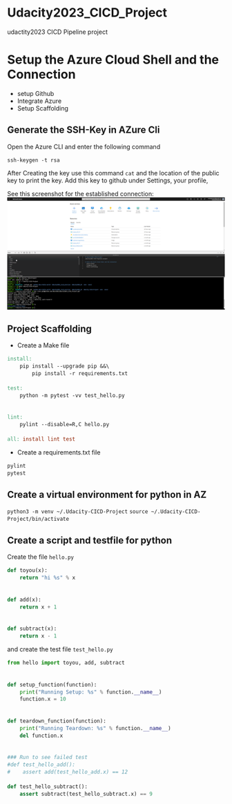 # Udacity2023_CICD_Project
udactity2023 CICD Pipeline project

# Setup the Azure Cloud Shell and the Connection
- setup Github
- Integrate Azure 
- Setup Scaffolding

## Generate the SSH-Key in AZure Cli
Open the Azure CLI and enter the following command
``` az
ssh-keygen -t rsa
```

After Creating the key use this command
`cat` and the location of the public key to print the key. 
Add this key to github under Settings, your profile, 

See this screenshot for the established connection: 
![alt text](https://github.com/MSuren81/Udacity2023_CICD_Project/blob/9168a32bf7ecc49d5baaf4cd1d08126b8ae43bd4/images/2023-04-04%2020_26_54-Azure-Github-Connection.png "Connecting Azure and GitHub")

## Project Scaffolding
* Create a Make file
``` makefile
install:
	pip install --upgrade pip &&\
		pip install -r requirements.txt

test:
	python -m pytest -vv test_hello.py


lint:
	pylint --disable=R,C hello.py

all: install lint test
```
* Create a requirements.txt file
``` txt
pylint
pytest
```

## Create a virtual environment for python in AZ
`python3 -m venv ~/.Udacity-CICD-Project`
`source ~/.Udacity-CICD-Project/bin/activate`

## Create a script and testfile for python
Create the file `hello.py`
``` python
def toyou(x):
    return "hi %s" % x


def add(x):
    return x + 1


def subtract(x):
    return x - 1
```
and create the test file `test_hello.py`
``` python
from hello import toyou, add, subtract


def setup_function(function):
    print("Running Setup: %s" % function.__name__)
    function.x = 10


def teardown_function(function):
    print("Running Teardown: %s" % function.__name__)
    del function.x


### Run to see failed test
#def test_hello_add():
#    assert add(test_hello_add.x) == 12

def test_hello_subtract():
    assert subtract(test_hello_subtract.x) == 9
```